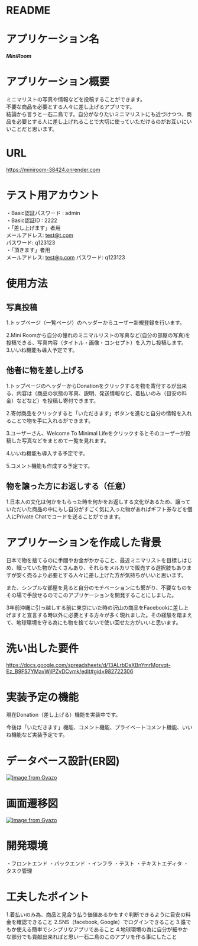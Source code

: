 # README

# アプリケーション名  

_**MiniRoom**_

# アプリケーション概要

ミニマリストの写真や情報などを投稿することができます。  
不要な商品を必要とする人々に差し上げるアプリです。  
結論から言うと一石二鳥です。自分がなりたいミニマリストにも近づけつつ、商品を必要とする人に差し上げれることで大切に使っていただけるのがお互いにいいことだと思います。

# URL
https://miniroom-38424.onrender.com  

# テスト用アカウント

・Basic認証パスワード : admin  
・Basic認証ID : 2222  
・「差し上げます」者用  
  メールアドレス: test@t.com  
  パスワード: q123123  
・「頂きます」者用  
  メールアドレス: test@p.com 
  パスワード: q123123

# 使用方法

## 写真投稿

1.トップページ（一覧ページ）のヘッダーからユーザー新規登録を行います。

2.Mini Roomから自分の憧れのミニマルリストの写真など(自分の部屋の写真)を投稿できる、写真内容（タイトル・画像・コンセプト）を入力し投稿します。
3.いいね機能も導入予定です。

## 他者に物を差し上げる
1.トップページのヘッダーからDonationをクリックするを物を寄付するが出来る、内容は（商品の状態の写真、説明、発送情報など、着払いのみ（目安の料金）などなど）を投稿し寄付できます。

2.寄付商品をクリックすると「いただきます」ボタンを進むと自分の情報を入れることで物を手に入れるができます。

3.ユーザーさん、Welcome To Minimal Lifeをクリックするとそのユーザーが投稿した写真などをまとめて一覧を見れます。

4.いいね機能も導入する予定です。

5.コメント機能も作成する予定です。

## 物を譲った方にお返しする（任意）
1.日本人の文化は何かをもらった時を何かをお返しする文化があるため、譲っていただいた商品の中にもし自分がすごく気に入った物があればギフト券などを個人にPrivate Chatでコードを送ることができます。

# アプリケーションを作成した背景

日本で物を捨てるのに手間やお金がかかること、最近ミニマリストを目標しはじめ、眠っていた物がたくさんあり、それらをメルカリで販売する選択肢もありますが安く売るより必要とする人々に差し上げた方が気持ちがいいと思います。  

また、シンプルな部屋を見ると自分のモチベーションにも繋がり、不要なものをその場で手放せるのでこのアプリケーションを開発することにしました。

3年前沖縄に引っ越しする前に東京にいた時の沢山の商品をFacebookに差し上げますと宣言する時以外に必要とする方々が多く現れました。その経験を踏まえて、地球環境を守る為にも物を捨てないで使い回せた方がいいと思います。

# 洗い出した要件
https://docs.google.com/spreadsheets/d/13ALrbDsXBnYmrMgrvqt-Ez_B9FS7YMavWjlPZvDCvmk/edit#gid=982722306

# 実装予定の機能

現在Donation（差し上げる）機能を実装中です。

今後は「いただきます」機能、コメント機能、プライベートコメント機能、いいね機能など実装予定です。

# データベース設計(ER図)

[![Image from Gyazo](https://i.gyazo.com/6d2737e92119b4533ded3b4f517e842b.png)](https://gyazo.com/6d2737e92119b4533ded3b4f517e842b)

# 画面遷移図

[![Image from Gyazo](https://i.gyazo.com/c57659a07c4398cca57bd293ffa43a96.png)](https://gyazo.com/c57659a07c4398cca57bd293ffa43a96)

# 開発環境

・フロントエンド
・バックエンド
・インフラ
・テスト
・テキストエディタ
・タスク管理

# 工夫したポイント

1.着払いのみ為、商品と見合う払う価値あるかをすぐ判断できるように目安の料金を確認できること
2.SNS（facebook, Google）でログインできること
3.誰でもか使える簡単でシンプリなアプリであること
4.地球環境の為に自分が細やかな部分でも貢献出来ればと思い一石二鳥のこのアプリを作る事にしたこと
